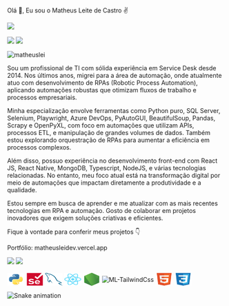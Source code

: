 Olá 👋, Eu sou o Matheus Leite de Castro ✌

<img src="https://readme-typing-svg.demolab.com?font=Roboto&weight=900&size=24&pause=20&color=c9d1d9&lines=Desenvolvedor+RPA;Especialista+em+Automação;Transformação+Digital"/> <div> <a href="https://github.com/matheuslei"> <a href="https://instagram.com/matheuslei.dev" target="_blank"><img src="https://img.shields.io/badge/-Instagram-%23E4405F?style=for-the-badge&logo=instagram&logoColor=white" target="_blank"></a> <a href="https://www.linkedin.com/in/matheusleidev" target="_blank"><img src="https://img.shields.io/badge/-LinkedIn-%230077B5?style=for-the-badge&logo=linkedin&logoColor=white" target="_blank"></a> </div> <p align="left"> <img src="https://komarev.com/ghpvc/?username=matheuslei&label=Profile%20views&color=0e75b6&style=flat" alt="matheuslei" /> </p>

Sou um profissional de TI com sólida experiência em Service Desk desde 2014. Nos últimos anos, migrei para a área de automação, onde atualmente atuo com desenvolvimento de RPAs (Robotic Process Automation), aplicando automações robustas que otimizam fluxos de trabalho e processos empresariais.

Minha especialização envolve ferramentas como Python puro, SQL Server, Selenium, Playwright, Azure DevOps, PyAutoGUI, BeautifulSoup, Pandas, Scrapy e OpenPyXL, com foco em automações que utilizam APIs, processos ETL, e manipulação de grandes volumes de dados. Também estou explorando orquestração de RPAs para aumentar a eficiência em processos complexos.

Além disso, possuo experiência no desenvolvimento front-end com React JS, React Native, MongoDB, Typescript, NodeJS, e várias tecnologias relacionadas. No entanto, meu foco atual está na transformação digital por meio de automações que impactam diretamente a produtividade e a qualidade.

Estou sempre em busca de aprender e me atualizar com as mais recentes tecnologias em RPA e automação. Gosto de colaborar em projetos inovadores que exigem soluções criativas e eficientes.

Fique à vontade para conferir meus projetos 👇

Portfólio: matheusleidev.vercel.app

<div> <img height="180em" src="https://github-readme-stats.vercel.app/api?username=matheuslei&show_icons=true&theme=dark&include_all_commits=true&count_private=true"/> <img height="180em" src="https://github-readme-stats.vercel.app/api/top-langs/?username=matheuslei&layout=compact&langs_count=7&theme=dark"/> </div> <div style="display: inline_block"><br> <img align="center" alt="ML-Python" height="30" width="40" src="https://raw.githubusercontent.com/devicons/devicon/master/icons/python/python-original.svg"> <img align="center" alt="ML-Selenium" height="30" width="40" src="https://raw.githubusercontent.com/devicons/devicon/master/icons/selenium/selenium-original.svg"> <img align="center" alt="ML-SQL" height="30" width="40" src="https://raw.githubusercontent.com/devicons/devicon/master/icons/mysql/mysql-original.svg"> <img align="center" alt="ML-React" height="30" width="40" src="https://raw.githubusercontent.com/devicons/devicon/master/icons/react/react-original.svg"> <img align="center" alt="ML-NodeJS" height="30" width="40" src="https://raw.githubusercontent.com/devicons/devicon/master/icons/nodejs/nodejs-original.svg"> <img align="center" alt="ML-TailwindCss" height="30" width="40" src="https://www.vectorlogo.zone/logos/tailwindcss/tailwindcss-icon.svg"> <img align="center" alt="ML-HTML" height="30" width="40" src="https://raw.githubusercontent.com/devicons/devicon/master/icons/html5/html5-original.svg"> <img align="center" alt="ML-CSS" height="30" width="40" src="https://raw.githubusercontent.com/devicons/devicon/master/icons/css3/css3-original.svg"> </div>  

<div> 

 
   ![Snake animation](https://github.com/matheuslei/matheuslei/blob/output/github-contribution-grid-snake.svg)
 
</div>
